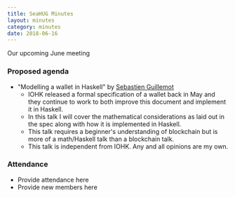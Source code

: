 ```yaml
---
title: SeaHUG Minutes
layout: minutes
category: minutes
date: 2018-06-16
---
```

Our upcoming June meeting

<!--more-->

### Proposed agenda

* "Modelling a wallet in Haskell" by [Sebastien Guillemot][sebastien-guillemot]
  * IOHK released a formal specification of a wallet back in May and they continue to work to both improve this document and implement it in Haskell.
  * In this talk I will cover the mathematical considerations as laid out in the spec along with how it is implemented in Haskell.
  * This talk requires a beginner's understanding of blockchain but is more of a math/Haskell talk than a blockchain talk.
  * This talk is independent from IOHK. Any and all opinions are my own.

### Attendance

* Provide attendance here
* Provide new members here

[sebastien-guillemot]: https://twitter.com/SebastienGllmt
